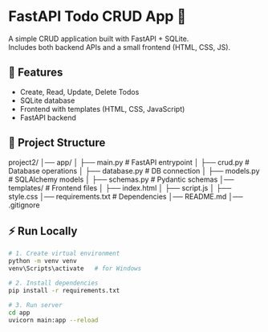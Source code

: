 # FastAPI Todo CRUD App 📝

A simple CRUD application built with FastAPI + SQLite.  
Includes both backend APIs and a small frontend (HTML, CSS, JS).

## 🚀 Features
- Create, Read, Update, Delete Todos
- SQLite database
- Frontend with templates (HTML, CSS, JavaScript)
- FastAPI backend

## 📂 Project Structure
project2/
│── app/
│ ├── main.py     # FastAPI entrypoint
│ ├── crud.py     # Database operations
│ ├── database.py # DB connection
│ ├── models.py   # SQLAlchemy models
│ ├── schemas.py  # Pydantic schemas
│── templates/    # Frontend files
│ ├── index.html
│ ├── script.js
│ ├── style.css
│── requirements.txt # Dependencies
│── README.md
│── .gitignore


## ⚡ Run Locally
```bash
# 1. Create virtual environment
python -m venv venv
venv\Scripts\activate   # for Windows

# 2. Install dependencies
pip install -r requirements.txt

# 3. Run server
cd app
uvicorn main:app --reload
